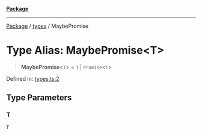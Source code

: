 [**Package**](../../README.md)

***

[Package](../../modules.md) / [types](../README.md) / MaybePromise

# Type Alias: MaybePromise\<T\>

> **MaybePromise**\<`T`\> = `T` \| `Promise`\<`T`\>

Defined in: [types.ts:2](https://github.com/AlexXanderGrib/monads-io/blob/d65e47796764202dffd7314b61c2ea9cedbb26e8/src/types.ts#L2)

## Type Parameters

### T

`T`

